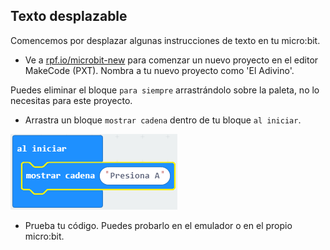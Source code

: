 ## Texto desplazable

Comencemos por desplazar algunas instrucciones de texto en tu micro:bit.

+ Ve a <a href="https://rpf.io/microbit-new" target="_blank">rpf.io/microbit-new</a> para comenzar un nuevo proyecto en el editor MakeCode (PXT). Nombra a tu nuevo proyecto como 'El Adivino'.

Puedes eliminar el bloque `para siempre` arrastrándolo sobre la paleta, no lo necesitas para este proyecto.

+ Arrastra un bloque `mostrar cadena` dentro de tu bloque `al iniciar`.

![screenshot](images/fortune-press-a.png)

+ Prueba tu código. Puedes probarlo en el emulador o en el propio micro:bit.